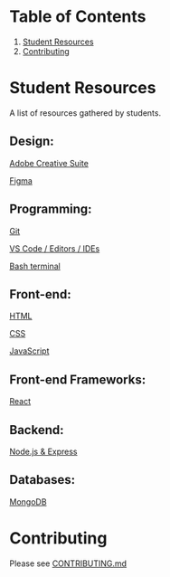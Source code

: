 # Table of Contents

1. [Student Resources](#student-resources)
2. [Contributing](#contributing)

# Student Resources

A list of resources gathered by students.

## Design:

[Adobe Creative Suite](./design/adobe-creative-suite.md)

[Figma](./design/figma.md)

## Programming:

[Git](./programming/git.md)

[VS Code / Editors / IDEs](./programming/vs-code-editors-ides.md)

[Bash terminal](./programming/bash-terminal.md)

## Front-end:

[HTML](./programming/git.md)

[CSS](./programming/git.md)

[JavaScript](./programming/git.md)

## Front-end Frameworks:

[React](./programming/git.md)

## Backend:

[Node.js & Express](./programming/git.md)

## Databases:

[MongoDB](./programming/git.md)

# Contributing

Please see [CONTRIBUTING.md](./CONTRIBUTING.md)
